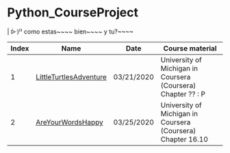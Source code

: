 # Python_CourseProject


| ᐕ)⁾⁾ como estas~~~~ bien~~~~ y tu?~~~~


Index | Name | Date | Course material
---|---|---|---
1 | [LittleTurtlesAdventure](https://github.com/ocholuo/language/blob/master/PythonBasic/0.0.LittleTurtlesAdventure.md) | 03/21/2020 | University of Michigan in Coursera (Coursera) Chapter ?? : P
2 | [AreYourWordsHappy](https://github.com/ocholuo/language/blob/master/PythonBasic/0.0.AreYourWordsHappy.md) | 03/25/2020 | University of Michigan in Coursera (Coursera) Chapter 16.10
